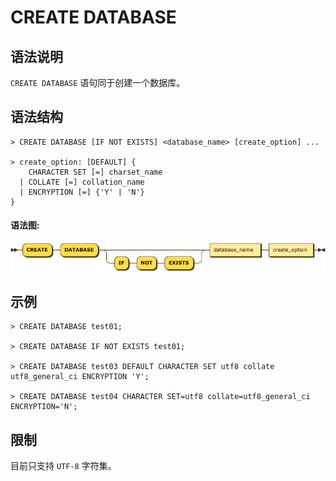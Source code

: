# **CREATE DATABASE**

## **语法说明**
`CREATE DATABASE` 语句同于创建一个数据库。

## **语法结构**

```
> CREATE DATABASE [IF NOT EXISTS] <database_name> [create_option] ...

> create_option: [DEFAULT] {
	CHARACTER SET [=] charset_name
  | COLLATE [=] collation_name
  | ENCRYPTION [=] {'Y' | 'N'}
}
```

#### 语法图:

![Create Database Diagram](https://github.com/matrixorigin/artwork/blob/main/docs/reference/create_database_statement.png?raw=true)

## **示例**
```
> CREATE DATABASE test01;

> CREATE DATABASE IF NOT EXISTS test01;

> CREATE DATABASE test03 DEFAULT CHARACTER SET utf8 collate utf8_general_ci ENCRYPTION 'Y';

> CREATE DATABASE test04 CHARACTER SET=utf8 collate=utf8_general_ci ENCRYPTION='N';
```

## **限制**
 
目前只支持 `UTF-8` 字符集。